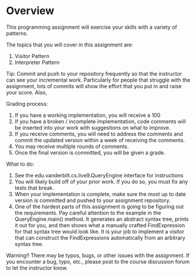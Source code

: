 # Overview

This programming assignment will exercise your skills with a variety of
patterns.

The topics that you will cover in this assignment are:

  1. Visitor Pattern
  2. Interpreter Pattern

Tip: Commit and push to your repository frequently so that the instructor
can see your incremental work. Particularly for people that struggle 
with the assignment, lots of commits will show the effort that you put
in and raise your score. Also, 

Grading process:
   1. If you have a working implementation, you will receive a 100
   2. If you have a broken / incomplete implementation, code comments will
      be inserted into your work with suggestions on what to improve.
   3. If you receive comments, you will need to address the comments
      and commit the updated version within a week of receiving the
      comments.
   4. You may receive multiple rounds of comments.
   5. Once the final version is committed, you will be given a grade.
   
What to do:
   1. See the edu.vanderbilt.cs.live9.QueryEngine interface for instructions
   2. You will likely build off of your prior work. If you do so,
      you must fix any tests that break.
   3. When your implementation is complete, make sure the most up
      to date version is committed and pushed to your assignment
      repository.
   4. One of the hardest parts of this assignment is going to be 
      figuring out the requirements. Pay careful attention to the
      example in the QueryEngine.main() method. It generates an
      abstract syntax tree, prints it out for you, and then shows
      what a manually crafted FindExpression for that syntax tree
      would look like. It is your job to implement a visitor that
      can construct the FindExpressions automatically from an 
      arbitrary syntax tree.
      
Warning!! There may be typos, bugs, or other issues with the assignment.
If you encounter a bug, typo, etc., please post to the course discussion
forum to let the instructor know.
